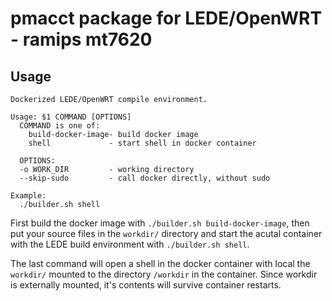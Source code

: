 # pmacct package for LEDE/OpenWRT - ramips mt7620

## Usage

```
Dockerized LEDE/OpenWRT compile environment.

Usage: $1 COMMAND [OPTIONS]
  COMMAND is one of:
    build-docker-image- build docker image
    shell             - start shell in docker container

  OPTIONS:
  -o WORK_DIR         - working directory
  --skip-sudo         - call docker directly, without sudo

Example:
  ./builder.sh shell
```

First build the docker image with `./builder.sh build-docker-image`,
then put your source files in the `workdir/` directory and start the acutal
container with the LEDE build environment with `./builder.sh shell`.

The last command will open a shell in the docker container with local the
`workdir/` mounted to the directory `/workdir` in the container. Since
workdir is externally mounted, it's contents will survive container restarts.
